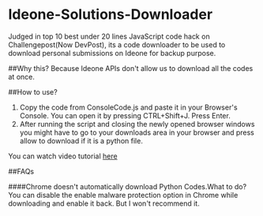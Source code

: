 Ideone-Solutions-Downloader
===========================

Judged in top 10 best under 20 lines JavaScript code hack on Challengepost(Now DevPost), its a code downloader to be used to download personal submissions on Ideone for backup purpose.

##Why this?
Because Ideone APIs don't allow us to download all the codes at once.

##How to use?
1. Copy the code from ConsoleCode.js and paste it in your Browser's Console. You can open it by pressing CTRL+Shift+J. Press Enter.
1. After running the script and closing the newly opened browser windows you might have to go to your downloads area in your browser and press allow to download if it is a python file.

You can watch video tutorial [here](https://www.youtube.com/watch?v=wO-3Eifu3ko)

##FAQs

####Chrome doesn't automatically download Python Codes.What to do?
You can disable the enable malware protection option in Chrome while downloading and enable it back. But I won't recommend it.
